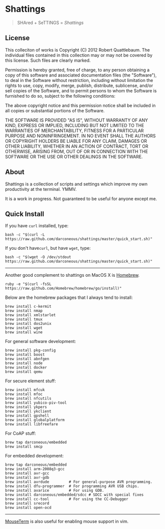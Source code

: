 Shattings
=========

> SHAred + SeTTINGS = *Shattings*

## License ##

This colleciton of works is Copyright (C) 2012 Robert Quattlebaum. The
individual files contained in this collection may or may not be
covered by this license. Such files are clearly marked.

Permission is hereby granted, free of charge, to any person obtaining
a copy of this software and associated documentation files (the
"Software"), to deal in the Software without restriction, including
without limitation the rights to use, copy, modify, merge, publish,
distribute, sublicense, and/or sell copies of the Software, and to
permit persons to whom the Software is furnished to do so, subject to
the following conditions:

The above copyright notice and this permission notice shall be
included in all copies or substantial portions of the Software.

THE SOFTWARE IS PROVIDED "AS IS", WITHOUT WARRANTY OF ANY KIND,
EXPRESS OR IMPLIED, INCLUDING BUT NOT LIMITED TO THE WARRANTIES OF
MERCHANTABILITY, FITNESS FOR A PARTICULAR PURPOSE AND NONINFRINGEMENT.
IN NO EVENT SHALL THE AUTHORS OR COPYRIGHT HOLDERS BE LIABLE FOR ANY
CLAIM, DAMAGES OR OTHER LIABILITY, WHETHER IN AN ACTION OF CONTRACT,
TORT OR OTHERWISE, ARISING FROM, OUT OF OR IN CONNECTION WITH THE
SOFTWARE OR THE USE OR OTHER DEALINGS IN THE SOFTWARE.

## About ##

Shattings is a collection of scripts and settings which improve my own
productivity at the terminal. YMMV.

It is a work in progress. Not guaranteed to be useful for anyone
except me.

## Quick Install ##

If you have `curl` installed, type:

    bash -c "$(curl -L https://raw.github.com/darconeous/shattings/master/quick_start.sh)"

If you don't have`curl`, but have `wget`, type:

    bash -c "$(wget -O /dev/stdout https://raw.github.com/darconeous/shattings/master/quick_start.sh)"

---

Another good complement to shattings on MacOS X is
[Homebrew](http://brew.sh).

    ruby -e "$(curl -fsSL https://raw.github.com/Homebrew/homebrew/go/install)"

Below are the homebrew packages that I always tend to install:

	brew install c-kermit
	brew install nmap
	brew install xmlstarlet
	brew install tmux
	brew install dos2unix
	brew install wget
	brew install wine

For general software development:

	brew install pkg-config
	brew install boost
	brew install abnfgen
	brew install node
	brew install docker
	brew install qemu

For secure element stuff:

	brew install mfcuk
	brew install mfoc
	brew install nfcutils
	brew install yubico-piv-tool
	brew install ykpers
	brew install ykclient
	brew install gpshell
	brew install globalplatform
	brew install libfreefare

For CoAP stuff:

	brew tap darconeous/embedded
	brew install smcp

For embedded development:

	brew tap darconeous/embedded
	brew install arm-2008q3-gcc
	brew install avr-gcc
	brew install avr-gdb
	brew install avrdude         # For general-purpose AVR programming.
	brew install dfu-programmer  # For programming AVR USB chips.
	brew install avarice         # For using GDB.
	brew install darconeous/embedded/sdcc # SDCC with special fixes
	brew install cc-tool         # For using the CC-Debugger
	brew install srecord
	brew install open-ocd

---

[MouseTerm](https://bitheap.org/mouseterm/) is also useful for
enabling mouse support in vim.
